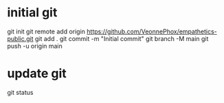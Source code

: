 # initial git
git init
git remote add origin https://github.com/VeonnePhox/empathetics-public.git
git add .
git commit -m "Initial commit"
git branch -M main
git push -u origin main

# update git
git status